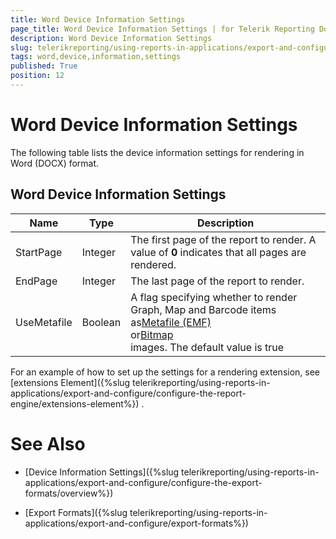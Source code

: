 ```yaml
---
title: Word Device Information Settings
page_title: Word Device Information Settings | for Telerik Reporting Documentation
description: Word Device Information Settings
slug: telerikreporting/using-reports-in-applications/export-and-configure/configure-the-export-formats/word-device-information-settings
tags: word,device,information,settings
published: True
position: 12
---
```


# Word Device Information Settings



The following table lists the device information settings for rendering in Word (DOCX) format.


## Word Device Information Settings




| Name | Type | Description |
| ------ | ------ | ------ |
|StartPage|Integer|The first page of the report to render. A value of __0__ indicates that all pages are rendered.|
|EndPage|Integer|The last page of the report to render.|
|UseMetafile|Boolean|A flag specifying whether to render Graph, Map and Barcode items as[Metafile (EMF)<br/>](http://msdn.microsoft.com/en-us/library/windows/desktop/ms536391(v=vs.85).aspx<br/>)or[Bitmap<br/>](http://msdn.microsoft.com/en-us/library/windows/desktop/ms536393(v=vs.85).aspx<br/>)images. The default value is true|




For an example of how to set up the settings for a rendering extension, see 
[extensions Element]({%slug telerikreporting/using-reports-in-applications/export-and-configure/configure-the-report-engine/extensions-element%})
.
        


# See Also


 * [Device Information Settings]({%slug telerikreporting/using-reports-in-applications/export-and-configure/configure-the-export-formats/overview%})


 * [Export Formats]({%slug telerikreporting/using-reports-in-applications/export-and-configure/export-formats%})

